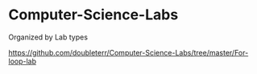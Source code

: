 # Computer-Science-Labs
Organized by Lab types

https://github.com/doubleterr/Computer-Science-Labs/tree/master/For-loop-lab
